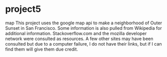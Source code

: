 # project5
map 
This project uses the google map api to make a neighborhood of Outer Sunset in San Francisco. Some information is also pulled from 
Wikipedia for additional information. Stackoverflow.com and the mozilla developer network were consulted as resources. A few other sites may have been consulted but due to a computer failure, I do not have their links, but if I can find them will give them due credit.
